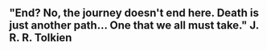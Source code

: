 ## "End? No, the journey doesn't end here. Death is just another path... One that we all must take."  J. R. R. Tolkien
